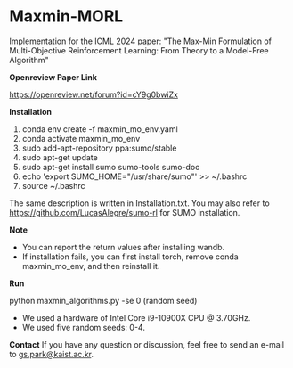 # Maxmin-MORL
Implementation for the ICML 2024 paper: "The Max-Min Formulation of Multi-Objective Reinforcement Learning: From Theory to a Model-Free Algorithm"

**Openreview Paper Link**

https://openreview.net/forum?id=cY9g0bwiZx

**Installation** 
1. conda env create -f maxmin_mo_env.yaml
2. conda activate maxmin_mo_env
3. sudo add-apt-repository ppa:sumo/stable
4. sudo apt-get update
5. sudo apt-get install sumo sumo-tools sumo-doc
6. echo 'export SUMO_HOME="/usr/share/sumo"' >> ~/.bashrc
7. source ~/.bashrc

The same description is written in Installation.txt.
You may also refer to https://github.com/LucasAlegre/sumo-rl for SUMO installation.

**Note**
- You can report the return values after installing wandb.
- If installation fails, you can first install torch, remove conda maxmin_mo_env, and then reinstall it.


**Run**

python maxmin_algorithms.py -se 0 (random seed)

- We used a hardware of Intel Core i9-10900X CPU @ 3.70GHz.
- We used five random seeds: 0-4.

**Contact**
If you have any question or discussion, feel free to send an e-mail to gs.park@kaist.ac.kr.

